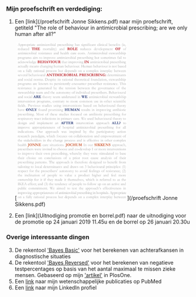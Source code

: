 <!-- # Welkom op de persoonlijke site van Jonne Sikkens -->

### Mijn proefschrift en verdediging:
1. Een [link](/proefschrift Jonne Sikkens.pdf) naar mijn proefschrift, getiteld "The role of behaviour in antimicrobial prescribing; are we only human after all?"

    [<img src="20181219 Cover proefschrift groot.jpg" alt="cover proefschrift" width="300"/>](/proefschrift Jonne Sikkens.pdf)
    <!-- [![cover proefschrift](/20181219 Cover proefschrift groot.jpg =300x)](/proefschrift Jonne Sikkens.pdf)-->

2. Een [link](Uitnodiging promotie en borrel.pdf) naar de uitnodiging voor de promotie op 24 januari 2019 11.45u en de borrel op 26 januari 20.30u

### Overige interessante dingen

3. De rekentool ['Bayes Basic'](https://jonne.shinyapps.io/BayesBasic/) voor het berekenen van achterafkansen in diagnostische situaties
4. De rekentool ['Bayes Reversed'](https://jonne.shinyapps.io/BayesReverse/) voor het berekenen van negatieve testpercentages op basis van het aantal maximaal te missen zieke mensen. Gebaseerd op mijn ['artikel'](https://https://journals.plos.org/plosone/article?id=10.1371/journal.pone.0150891) in PlosOne.
5. Een [link](https://www.ncbi.nlm.nih.gov/pubmed/?term=sikkens%20jj%5BAuthor%5D&cmd=DetailsSearch) naar mijn wetenschappelijke publicaties op PubMed
6. Een [link](https://www.linkedin.com/in/jonnesikkens/) naar mijn LinkedIn profiel
